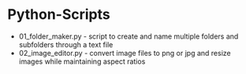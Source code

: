 # Python-Scripts
- 01_folder_maker.py - script to create and name multiple folders and subfolders through a text file
- 02_image_editor.py - convert image files to png or jpg and resize images while maintaining aspect ratios

